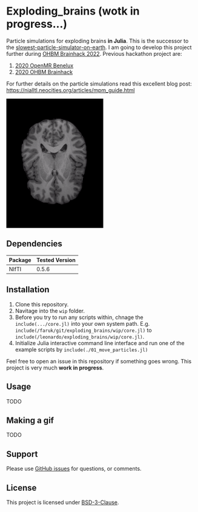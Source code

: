 
# Exploding_brains (wotk in progress...)
Particle simulations for exploding brains **in Julia**. This is the successor to the [slowest-particle-simulator-on-earth](https://github.com/ofgulban/slowest-particle-simulator-on-earth). I am going to develop this project further during [OHBM Brainhack 2022](https://ohbm.github.io/hackathon2022/). Previous hackathon project are:
1. [2020 OpenMR Benelux](https://github.com/ohbm/hackathon2020/issues/124)
2. [2020 OHBM Brainhack](https://github.com/OpenMRBenelux/openmrb2020-hackathon/issues/7)

For further details on the particle simulations read this excellent blog post: https://nialltl.neocities.org/articles/mpm_guide.html

<!--(https://github.com/ofgulban/exploding_brains/blob/main/visuals/example-17.gif)-->
<img src="/visuals/example-17.gif" width=256 align="center" />

## Dependencies
| Package | Tested Version |
|---------|----------------|
|   NIfTI |           0.5.6|

## Installation
1. Clone this repository.
2. Navitage into the `wip` folder.
3. Before you try to run any scripts within, chnage the `include(.../core.jl)` into your own system path. E.g. `include(/faruk/git/exploding_brains/wip/core.jl)` to `include(/leonardo/exploding_brains/wip/core.jl)`.
4. Initialize Julia interactive command line interface and run one of the example scripts by `include(./01_move_particles.jl)`

Feel free to open an issue in this repository if something goes wrong. This project is very much **work in progress**.

## Usage
TODO

## Making a gif
TODO

## Support
Please use [GitHub issues](https://github.com/ofgulban/slowest-particle-simulator-on-earth/issues) for questions, or comments.

## License
This project is licensed under [BSD-3-Clause](https://opensource.org/licenses/BSD-3-Clause).
